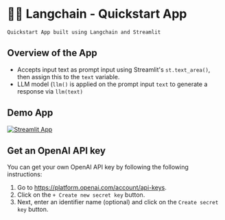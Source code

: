 # 🦜🔗 Langchain - Quickstart App
```
Quickstart App built using Langchain and Streamlit
```

## Overview of the App
- Accepts input text as prompt input using Streamlit's `st.text_area()`, then assign this to the `text` variable.
- LLM model (`llm()` is applied on the prompt input `text` to generate a response via `llm(text)`

## Demo App

[![Streamlit App](https://static.streamlit.io/badges/streamlit_badge_black_white.svg)](https://langchain-text-summarization.streamlit.app/)

## Get an OpenAI API key

You can get your own OpenAI API key by following the following instructions:
1. Go to https://platform.openai.com/account/api-keys.
2. Click on the `+ Create new secret key` button.
3. Next, enter an identifier name (optional) and click on the `Create secret key` button.
